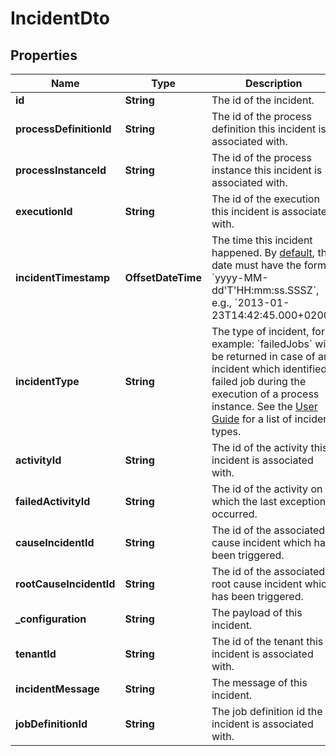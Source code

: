 

# IncidentDto


## Properties

Name | Type | Description | Notes
------------ | ------------- | ------------- | -------------
**id** | **String** | The id of the incident. |  [optional]
**processDefinitionId** | **String** | The id of the process definition this incident is associated with. |  [optional]
**processInstanceId** | **String** | The id of the process instance this incident is associated with. |  [optional]
**executionId** | **String** | The id of the execution this incident is associated with. |  [optional]
**incidentTimestamp** | **OffsetDateTime** | The time this incident happened. By [default](https://docs.camunda.org/manual/7.14/reference/rest/overview/date-format/), the date must have the format &#x60;yyyy-MM-dd&#39;T&#39;HH:mm:ss.SSSZ&#x60;, e.g., &#x60;2013-01-23T14:42:45.000+0200&#x60;. |  [optional]
**incidentType** | **String** | The type of incident, for example: &#x60;failedJobs&#x60; will be returned in case of an incident which identified a failed job during the execution of a process instance. See the [User Guide](https://docs.camunda.org/manual/7.14/user-guide/process-engine/incidents/#incident-types) for a list of incident types. |  [optional]
**activityId** | **String** | The id of the activity this incident is associated with. |  [optional]
**failedActivityId** | **String** | The id of the activity on which the last exception occurred. |  [optional]
**causeIncidentId** | **String** | The id of the associated cause incident which has been triggered. |  [optional]
**rootCauseIncidentId** | **String** | The id of the associated root cause incident which has been triggered. |  [optional]
**_configuration** | **String** | The payload of this incident. |  [optional]
**tenantId** | **String** | The id of the tenant this incident is associated with. |  [optional]
**incidentMessage** | **String** | The message of this incident. |  [optional]
**jobDefinitionId** | **String** | The job definition id the incident is associated with. |  [optional]



